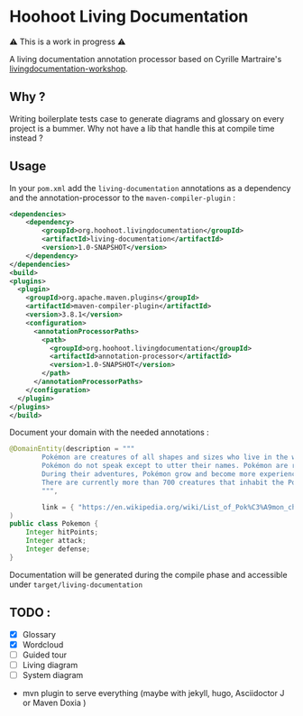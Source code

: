 # Hoohoot Living Documentation

⚠️ This is a work in progress ⚠️

A living documentation annotation processor based on Cyrille Martraire's [livingdocumentation-workshop](https://github.com/cyriux/livingdocumentation-workshop). 

## Why ?

Writing boilerplate tests case to generate diagrams and glossary on every project is a bummer. 
Why not have a lib that handle this at compile time instead ? 

## Usage
In your `pom.xml` add the `living-documentation` annotations as a dependency and the annotation-processor to the
`maven-compiler-plugin` : 

```xml
<dependencies>
    <dependency>
        <groupId>org.hoohoot.livingdocumentation</groupId>
        <artifactId>living-documentation</artifactId>
        <version>1.0-SNAPSHOT</version>
    </dependency>
</dependencies>
<build>
<plugins>
  <plugin>
    <groupId>org.apache.maven.plugins</groupId>
    <artifactId>maven-compiler-plugin</artifactId>
    <version>3.8.1</version>
    <configuration>
      <annotationProcessorPaths>
        <path>
          <groupId>org.hoohoot.livingdocumentation</groupId>
          <artifactId>annotation-processor</artifactId>
          <version>1.0-SNAPSHOT</version>
        </path>
      </annotationProcessorPaths>
    </configuration>
  </plugin>
</plugins>
</build>
```

Document your domain with the needed annotations : 
```java
@DomainEntity(description = """
        Pokémon are creatures of all shapes and sizes who live in the wild or alongside humans. For the most part,
        Pokémon do not speak except to utter their names. Pokémon are raised and commanded by their owners (called “Trainers”).
        During their adventures, Pokémon grow and become more experienced and even, on occasion, evolve into stronger Pokémon.
        There are currently more than 700 creatures that inhabit the Pokémon universe.
        """,

        link = { "https://en.wikipedia.org/wiki/List_of_Pok%C3%A9mon_characters" }
)
public class Pokemon {
    Integer hitPoints;
    Integer attack;
    Integer defense;
}
```

Documentation will be generated during the compile phase and accessible under `target/living-documentation` 


## TODO :
- [x] Glossary
- [x] Wordcloud
- [ ] Guided tour
- [ ] Living diagram
- [ ] System diagram
- mvn plugin to serve everything (maybe with jekyll, hugo, Asciidoctor J or Maven Doxia )